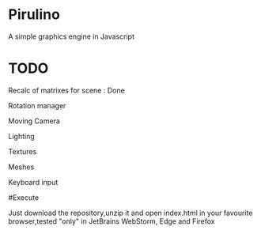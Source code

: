# Pirulino
A simple graphics engine in Javascript

# TODO  
Recalc of matrixes for scene : Done

Rotation manager

Moving Camera

Lighting

Textures

Meshes

Keyboard input

#Execute

Just download the repository,unzip it and open index.html in your favourite browser,tested "only" in JetBrains WebStorm, Edge and Firefox
